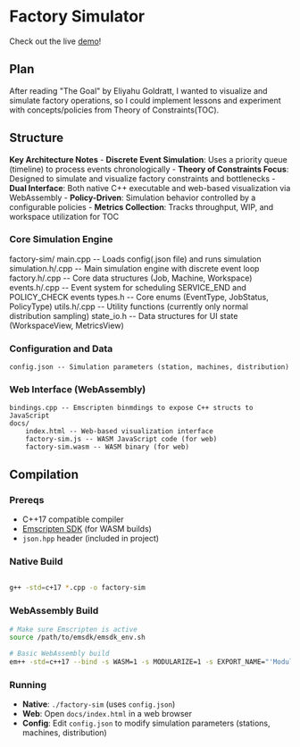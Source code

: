 # Factory Simulator

Check out the live [demo](https://ew42.github.io/factory-sim/)!

## Plan
After reading "The Goal" by Eliyahu Goldratt, I wanted to visualize and simulate factory operations, so I could implement lessons and experiment with concepts/policies from Theory of Constraints(TOC).

## Structure
**Key Architecture Notes**
    - **Discrete Event Simulation**: Uses a priority queue (timeline) to process events chronologically
    - **Theory of Constraints Focus**: Designed to simulate and visualize factory constraints and bottlenecks
    - **Dual Interface**: Both native C++ executable and web-based visualization via WebAssembly
    - **Policy-Driven**: Simulation behavior controlled by a configurable policies
    - **Metrics Collection**: Tracks throughput, WIP, and workspace utilization for TOC

### Core Simulation Engine
factory-sim/
    main.cpp -- Loads config(.json file) and runs simulation
    simulation.h/.cpp -- Main simulation engine with discrete event loop
    factory.h/.cpp -- Core data structures (Job, Machine, Workspace)
    events.h/.cpp -- Event system for scheduling SERVICE_END and POLICY_CHECK events
    types.h -- Core enums (EventType, JobStatus, PolicyType)
    utils.h/.cpp -- Utility functions (currently only normal distribution sampling)
    state_io.h -- Data structures for UI state (WorkspaceView, MetricsView)

### Configuration and Data
    config.json -- Simulation parameters (station, machines, distribution)
    
### Web Interface (WebAssembly)
    bindings.cpp -- Emscripten binmdings to expose C++ structs to JavaScript
    docs/
        index.html -- Web-based visualization interface
        factory-sim.js -- WASM JavaScript code (for web)
        factory-sim.wasm -- WASM binary (for web)
        
## Compilation

### Prereqs
- C++17 compatible compiler
- [Emscripten SDK](https://emscripten.org/docs/getting_started/downloads.html) (for WASM builds)
- `json.hpp` header (included in project)

### Native Build
```bash

g++ -std=c+17 *.cpp -o factory-sim
```

### WebAssembly Build
```bash
# Make sure Emscripten is active
source /path/to/emsdk/emsdk_env.sh

# Basic WebAssembly build
em++ -std=c++17 --bind -s WASM=1 -s MODULARIZE=1 -s EXPORT_NAME="'Module'" simulation.cpp factory.cpp events.cpp utils.cpp bindings.cpp -o docs/factory-sim.js
```

### Running
- **Native**: `./factory-sim` (uses `config.json`)
- **Web**: Open `docs/index.html` in a web browser
- **Config**: Edit `config.json` to modify simulation parameters (stations, machines, distribution)